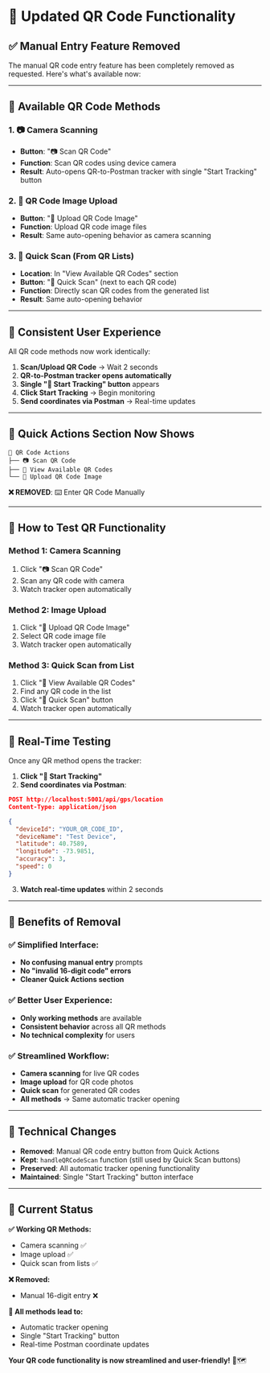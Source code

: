 # 📱 Updated QR Code Functionality

## ✅ **Manual Entry Feature Removed**

The manual QR code entry feature has been completely removed as requested. Here's what's available now:

---

## 🔄 **Available QR Code Methods**

### **1. 📷 Camera Scanning**
- **Button**: "📷 Scan QR Code"
- **Function**: Scan QR codes using device camera
- **Result**: Auto-opens QR-to-Postman tracker with single "Start Tracking" button

### **2. 📁 QR Code Image Upload**
- **Button**: "📁 Upload QR Code Image"
- **Function**: Upload QR code image files
- **Result**: Same auto-opening behavior as camera scanning

### **3. 📱 Quick Scan (From QR Lists)**
- **Location**: In "View Available QR Codes" section
- **Button**: "📱 Quick Scan" (next to each QR code)
- **Function**: Directly scan QR codes from the generated list
- **Result**: Same auto-opening behavior

---

## 🚀 **Consistent User Experience**

All QR code methods now work identically:

1. **Scan/Upload QR Code** → Wait 2 seconds
2. **QR-to-Postman tracker opens automatically**
3. **Single "🚀 Start Tracking" button** appears
4. **Click Start Tracking** → Begin monitoring
5. **Send coordinates via Postman** → Real-time updates

---

## 🎯 **Quick Actions Section Now Shows**

```
📱 QR Code Actions
├── 📷 Scan QR Code
├── 🔲 View Available QR Codes  
└── 📁 Upload QR Code Image
```

**❌ REMOVED**: ⌨️ Enter QR Code Manually

---

## 🧪 **How to Test QR Functionality**

### **Method 1: Camera Scanning**
1. Click "📷 Scan QR Code"
2. Scan any QR code with camera
3. Watch tracker open automatically

### **Method 2: Image Upload**
1. Click "📁 Upload QR Code Image"
2. Select QR code image file
3. Watch tracker open automatically

### **Method 3: Quick Scan from List**
1. Click "🔲 View Available QR Codes"
2. Find any QR code in the list
3. Click "📱 Quick Scan" button
4. Watch tracker open automatically

---

## 📡 **Real-Time Testing**

Once any QR method opens the tracker:

1. **Click "🚀 Start Tracking"**
2. **Send coordinates via Postman**:
```json
POST http://localhost:5001/api/gps/location
Content-Type: application/json

{
  "deviceId": "YOUR_QR_CODE_ID",
  "deviceName": "Test Device",
  "latitude": 40.7589,
  "longitude": -73.9851,
  "accuracy": 3,
  "speed": 0
}
```
3. **Watch real-time updates** within 2 seconds

---

## 🎉 **Benefits of Removal**

### **✅ Simplified Interface:**
- **No confusing manual entry** prompts
- **No "invalid 16-digit code" errors**
- **Cleaner Quick Actions section**

### **✅ Better User Experience:**
- **Only working methods** are available
- **Consistent behavior** across all QR methods
- **No technical complexity** for users

### **✅ Streamlined Workflow:**
- **Camera scanning** for live QR codes
- **Image upload** for QR code photos
- **Quick scan** for generated QR codes
- **All methods** → Same automatic tracker opening

---

## 🔧 **Technical Changes**

- **Removed**: Manual QR code entry button from Quick Actions
- **Kept**: `handleQRCodeScan` function (still used by Quick Scan buttons)
- **Preserved**: All automatic tracker opening functionality
- **Maintained**: Single "Start Tracking" button interface

---

## 🎯 **Current Status**

**✅ Working QR Methods:**
- Camera scanning ✅
- Image upload ✅  
- Quick scan from lists ✅

**❌ Removed:**
- Manual 16-digit entry ❌

**🚀 All methods lead to:**
- Automatic tracker opening
- Single "Start Tracking" button
- Real-time Postman coordinate updates

**Your QR code functionality is now streamlined and user-friendly!** 📱🗺️
